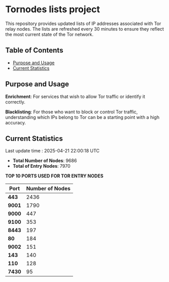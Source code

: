 # Tornodes lists project

This repository provides updated lists of IP addresses associated with Tor relay nodes. The lists are refreshed every 30 minutes to ensure they reflect the most current state of the Tor network.

## Table of Contents

- [Purpose and Usage](#purpose-and-usage)
- [Current Statistics](#current-statistics)


## Purpose and Usage

**Enrichment**: For services that wish to allow Tor traffic or identify it correctly.

**Blacklisting**: For those who want to block or control Tor traffic, understanding which IPs belong to Tor can be a starting point with a high accuracy.

## Current Statistics

Last update time : 2025-04-21 22:00:18 UTC

- **Total Number of Nodes**: 9686
- **Total of Entry Nodes**: 7970

**TOP 10 PORTS USED FOR TOR ENTRY NODES**

| **Port** | **Number of Nodes** |
|------|-----------------|
| **443**   | 2436  |
| **9001**   | 1790  |
| **9000**   | 447  |
| **9100**   | 353  |
| **8443**   | 197  |
| **80**   | 184  |
| **9002**   | 151  |
| **143**   | 140  |
| **110**   | 128  |
| **7430**   | 95  |

